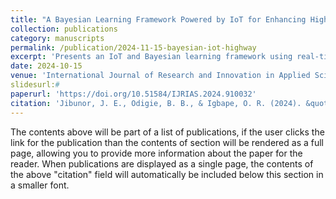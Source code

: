 ```yaml
---
title: "A Bayesian Learning Framework Powered by IoT for Enhancing Highway Safety and Reducing Accidents: A Case Study of Benin-Onitsha Express Way"
collection: publications
category: manuscripts
permalink: /publication/2024-11-15-bayesian-iot-highway
excerpt: 'Presents an IoT and Bayesian learning framework using real-time data to enhance highway safety and reduce accidents on the Benin-Onitsha Express Way in Nigeria.'
date: 2024-10-15
venue: 'International Journal of Research and Innovation in Applied Science (IJRIAS)'
slidesurl:#  
paperurl: 'https://doi.org/10.51584/IJRIAS.2024.910032'
citation: 'Jibunor, J. E., Odigie, B. B., & Igbape, O. R. (2024). &quot;A Bayesian Learning Framework Powered by IoT for Enhancing Highway Safety and Reducing Accidents: A Case Study of Benin-Onitsha Express Way. &quot; <i>International Journal of Research and Innovation in Applied Science.</i>. 9(10), 334-360.'
---
```


The contents above will be part of a list of publications, if the user clicks the link for the publication than the contents of section will be rendered as a full page, allowing you to provide more information about the paper for the reader. When publications are displayed as a single page, the contents of the above "citation" field will automatically be included below this section in a smaller font.
